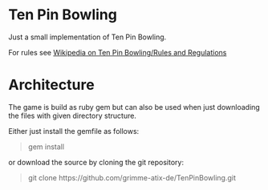 # Ten Pin Bowling

Just a small implementation of Ten Pin Bowling.

For rules see [Wikipedia on Ten Pin Bowling/Rules and Regulations](http://en.wikipedia.org/wiki/Ten-pin_bowling#Rules_and_regulations)

# Architecture

The game is build as ruby gem but can also be used when just downloading the files with given directory structure.

Either just install the gemfile as follows:

<blockquote>gem install</blockquote>

or download the source by cloning the git repository:

<blockquote>git clone https://github.com/grimme-atix-de/TenPinBowling.git</blockquote>